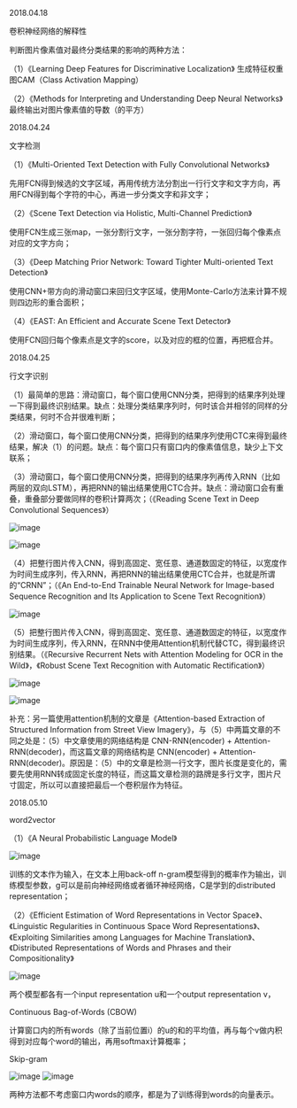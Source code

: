 2018.04.18

卷积神经网络的解释性

判断图片像素值对最终分类结果的影响的两种方法：

（1）《Learning Deep Features for Discriminative Localization》
生成特征权重图CAM（Class Activation Mapping）

（2）《Methods for Interpreting and Understanding Deep Neural Networks》
最终输出对图片像素值的导数（的平方）

                                                                                                                                         

2018.04.24

文字检测

（1）《Multi-Oriented Text Detection with Fully Convolutional Networks》

先用FCN得到候选的文字区域，再用传统方法分割出一行行文字和文字方向，再用FCN得到每个字符的中心，再进一步分类文字和非文字；

（2）《Scene Text Detection via Holistic, Multi-Channel Prediction》

使用FCN生成三张map，一张分割行文字，一张分割字符，一张回归每个像素点对应的文字方向；

（3）《Deep Matching Prior Network: Toward Tighter Multi-oriented Text Detection》

使用CNN+带方向的滑动窗口来回归文字区域，使用Monte-Carlo方法来计算不规则四边形的重合面积；

（4）《EAST: An Efficient and Accurate Scene Text Detector》

使用FCN回归每个像素点是文字的score，以及对应的框的位置，再把框合并。

                                                                                                                                         

2018.04.25

行文字识别

（1）最简单的思路：滑动窗口，每个窗口使用CNN分类，把得到的结果序列处理一下得到最终识别结果。缺点：处理分类结果序列时，何时该合并相邻的同样的分类结果，何时不合并很难判断；

（2）滑动窗口，每个窗口使用CNN分类，把得到的结果序列使用CTC来得到最终结果，解决（1）的问题。缺点：每个窗口只有窗口内的像素值信息，缺少上下文联系；

（3）滑动窗口，每个窗口使用CNN分类，把得到的结果序列再传入RNN（比如两层的双向LSTM），再把RNN的输出结果使用CTC合并。缺点：滑动窗口会有重叠，重叠部分要做同样的卷积计算两次；（《Reading Scene Text in Deep Convolutional Sequences》）

![image](https://github.com/nicheng0019/Paper-Record/blob/master/image/1.png)

![image](https://github.com/nicheng0019/Paper-Record/blob/master/image/2.png)

（4）把整行图片传入CNN，得到高固定、宽任意、通道数固定的特征，以宽度作为时间生成序列，传入RNN，再把RNN的输出结果使用CTC合并，也就是所谓的“CRNN”；（《An End-to-End Trainable Neural Network for Image-based Sequence Recognition and Its Application to Scene Text Recognition》）

![image](https://github.com/nicheng0019/Paper-Record/blob/master/image/3.png)

（5）把整行图片传入CNN，得到高固定、宽任意、通道数固定的特征，以宽度作为时间生成序列，传入RNN，在RNN中使用Attention机制代替CTC，得到最终识别结果。（《Recursive Recurrent Nets with Attention Modeling for OCR in the Wild》，《Robust Scene Text Recognition with Automatic Rectification》）

![image](https://github.com/nicheng0019/Paper-Record/blob/master/image/4.png)

![image](https://github.com/nicheng0019/Paper-Record/blob/master/image/5.png)

补充：另一篇使用attention机制的文章是《Attention-based Extraction of Structured Information from Street View Imagery》，与（5）中两篇文章的不同之处是：（5）中文章使用的网络结构是 CNN-RNN(encoder) + Attention-RNN(decoder)，而这篇文章的网络结构是 CNN(encoder) + Attention-RNN(decoder)。原因是：（5）中的文章是检测一行文字，图片长度是变化的，需要先使用RNN转成固定长度的特征，而这篇文章检测的路牌是多行文字，图片尺寸固定，所以可以直接把最后一个卷积层作为特征。



2018.05.10

word2vector

（1）《A Neural Probabilistic Language Model》

![image](https://github.com/nicheng0019/Paper-Record/blob/master/image/6.png)

训练的文本作为输入，在文本上用back-off n-gram模型得到的概率作为输出，训练模型参数，g可以是前向神经网络或者循环神经网络，C是学到的distributed representation；

（2）《Efficient Estimation of Word Representations in Vector Space》、《Linguistic Regularities in Continuous Space Word Representations》、《Exploiting Similarities among Languages for Machine Translation》、《Distributed Representations of Words and Phrases and their Compositionality》

![image](https://github.com/nicheng0019/Paper-Record/blob/master/image/7.png)

两个模型都各有一个input representation u和一个output representation v，

Continuous Bag-of-Words (CBOW)

计算窗口内的所有words（除了当前位置i）的u的和的平均值，再与每个v做内积得到对应每个word的输出，再用softmax计算概率；

Skip-gram

![image](https://github.com/nicheng0019/Paper-Record/blob/master/image/8.png)
![image](https://github.com/nicheng0019/Paper-Record/blob/master/image/9.png)

两种方法都不考虑窗口内words的顺序，都是为了训练得到words的向量表示。
